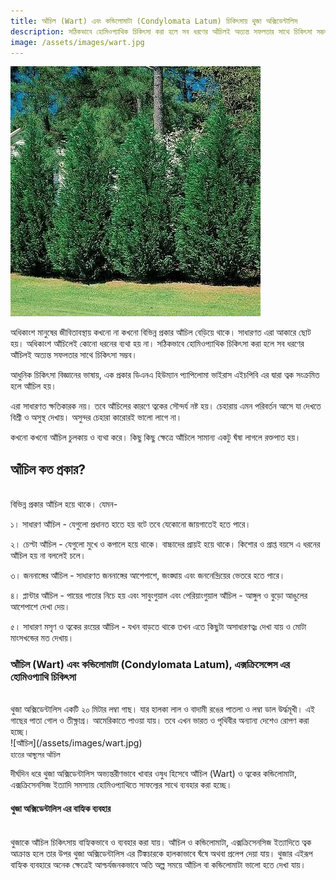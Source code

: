 ```yaml
---
title: আঁচিল (Wart) এবং কন্ডিলোমাটা (Condylomata Latum) চিকিৎসায় থুজা অক্সিডেন্টালিস
description: সঠিকভাবে হোমিওপ্যাথিক চিকিৎসা করা হলে সব ধরণের আঁচিলই অত্যন্ত সফলতার সাথে চিকিৎসা সম্ভব
image: /assets/images/wart.jpg
---
```

![আঁচিল চিকিৎসায় থুজার কার্যকারিতা](/assets/images/thuja.jpg)

অধিকাংশ মানুষের জীবিতাবস্থায় কখনো না কখনো বিভিন্ন প্রকার আঁচিল বেড়িয়ে থাকে। সাধারণত এরা আকারে ছোট হয়। অধিকাংশ আঁচিলেই কোনো ধরনের ব্যথা হয় না। সঠিকভাবে হোমিওপ্যাথিক চিকিৎসা করা হলে সব ধরণের আঁচিলই অত্যন্ত সফলতার সাথে চিকিৎসা সম্ভব।

আধুনিক চিকিৎসা বিজ্ঞানের ভাষায়, এক প্রকার ডিএনএ হিউম্যান প্যাপিলোমা ভাইরাস এইচপিবি এর দ্বারা ত্বক সংক্রমিত হলে আঁচিল হয়।

এরা সাধারণত ক্ষতিকারক নয়। তবে আঁচিলের কারণে ত্বকের সৌন্দর্য নষ্ট হয়। চেহারায় এমন পরিবর্তন আসে যা দেখতে বিশ্রী ও অসুস্থ দেখায়। অসুন্দর চেহারা কারোরই ভালো লাগে না।

কখনো কখনো আঁচিল চুলকায় ও ব্যথা করে। কিছু কিছু ক্ষেত্রে আঁচিলে সামান্য একটু ঘঁষা লাগলে রক্তপাত হয়।
<h2>আঁচিল কত প্রকার?</h2>
<br>
বিভিন্ন প্রকার আঁচিল হয়ে থাকে। যেমন-

১। সাধারণ আঁচিল - যেগুলো প্রধানত হাতে হয় বটে তবে যেকোনো জায়গাতেই হতে পারে।

২। চেপ্টা আঁচিল - যেগুলো মুখে ও কপালে হয়ে থাকে। বাচ্চাদের প্রায়ই হয়ে থাকে। কিশোর ও প্রাপ্ত বয়সে এ ধরনের আঁচিল হয় না বললেই চলে।

৩। জননাঙ্গের আঁচিল - সাধারণত জননাঙ্গের আশেপাশে, জংঙ্ঘায় এবং জননেন্দ্রিয়ের ভেতরে হতে পারে।

৪। প্লান্টার আঁচিল - পায়ের পাতার নিচে হয় এবং সাবুংগুয়াল এবং পেরিয়াংগুয়াল আঁচিল - আঙ্গুল ও বুড়ো আঙুলের আশেপাশে দেখা দেয়।

৫। সাধারণ মসৃণ ও ত্বকের রংয়ের আঁচিল - যখন বাড়তে থাকে তখন এতে কিছুটা অসাধারণত্বঃ দেখা যায় ও মোটা মাংসখন্ডের মত দেখায়।

<h3>আঁচিল (Wart) এবং কন্ডিলোমাটা (Condylomata Latum), এক্সক্রিসেন্সেস এর হোমিওপ্যাথি চিকিৎসা</h3>
<br>
থুজা অক্সিডেন্টালিস একটি ২০ মিটার লম্বা গাছ। যার হালকা লাল ও বাদামী রঙের পাতলা ও লম্বা ডাল উর্দ্ধমূখী। এই গাছের পাতা গোল ও তীক্ষ্ণাগ্র। আমেরিকাতে পাওয়া যায়। তবে এখন ভারত ও পৃথিবীর অন্যান্য দেশেও রোপণ করা হচ্ছে।
<br>
![আঁচিল](/assets/images/wart.jpg)
<br>
<small>হাতের আঙ্গুলের আঁচিল</small>

দীর্ঘদিন ধরে থুজা অক্সিডেন্টালিস অভ্যন্তরীণভাবে খাবার ওষুধ হিসেবে আঁচিল (Wart) ও ত্বকের কন্ডিলোমাটা, এক্সক্রিসেনসিজ ইত্যাদি সমস্যায় হোমিওপ্যাথিতে সাফল্যের সাথে ব্যবহার করা হচ্ছে।

<h4>থুজা অক্সিডেন্টালিস এর বাহ্যিক ব্যবহার</h4>
<br>
থুজাকে আঁচিল চিকিৎসায় বাহ্যিকভাবে ও ব্যবহার করা যায়। আঁচিল ও কন্ডিলোমাটা, এক্সক্রিসেনসিজ ইত্যাদিতে ত্বক আক্রান্ত হলে তার উপর থুজা অক্সিডেন্টালিস এর টিঙ্কচারকে হালকাভাবে ঘঁষে অথবা প্রলেপ দেয়া যায়। থুজার এইরূপ বাহ্যিক ব্যবহারে অনেক ক্ষেত্রেই আশ্চর্যজনকভাবে অতি অল্প সময়ে আঁচিল বা কন্ডিলোমাটা ভালো হতে দেখা যায়।

